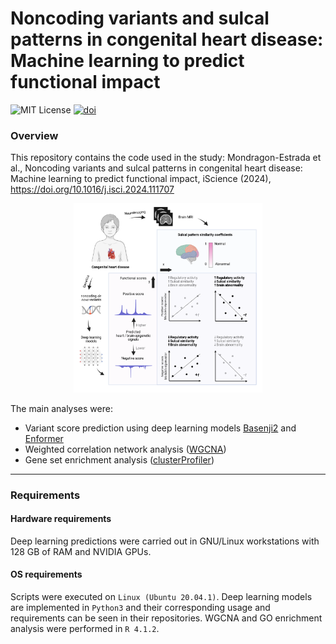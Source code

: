 # Noncoding variants and sulcal patterns in congenital heart disease: Machine learning to predict functional impact
![MIT License](https://badgen.net/static/license/MIT/blue)
[![doi](https://badgen.net/badge/doi/10.1016%2Fj.isci.2024.111707)](https://doi.org/10.1016/j.isci.2024.111707)

### Overview

This repository contains the code used in the study: Mondragon-Estrada et al., Noncoding variants and sulcal patterns in congenital heart disease: Machine learning to predict functional impact, iScience (2024), https://doi.org/10.1016/j.isci.2024.111707

<p align="center">
    <img width=60% height=60% src="https://github.com/MortonLabBCH/brain-ncdnv-chd/blob/main/figures/graphical_abstract.png">
</p>

The main analyses were:

*   Variant score prediction using deep learning models [Basenji2](https://github.com/calico/basenji) and [Enformer](https://github.com/deepmind/deepmind-research/tree/master/enformer)
*   Weighted correlation network analysis ([WGCNA](https://cran.r-project.org/web/packages/WGCNA/index.html))
*   Gene set enrichment analysis ([clusterProfiler](https://github.com/YuLab-SMU/clusterProfiler))

--------
### Requirements 

#### Hardware requirements
Deep learning predictions were carried out in GNU/Linux workstations with 128 GB of RAM and NVIDIA GPUs.

#### OS requirements 
Scripts were executed on `Linux (Ubuntu 20.04.1)`. Deep learning models are implemented in `Python3` and their corresponding usage and requirements can be seen in their repositories. WGCNA and GO enrichment analysis were performed in `R 4.1.2`.
